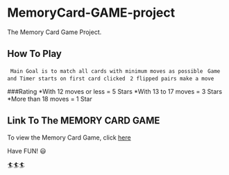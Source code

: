 # MemoryCard-GAME-project
The Memory Card Game Project.

## How To Play
``` Main Goal is to match all cards with minimum moves as possible```
``` Game and Timer starts on first card clicked```
``` 2 flipped pairs make a move```

###Rating
*With 12 moves or less = 5 Stars
*With 13 to 17 moves = 3 Stars
*More than 18 moves = 1 Star

## Link To The MEMORY CARD GAME

To view the Memory Card Game, click [here]( https://keeth233.github.io/Memory-GAME-project/)

Have FUN! :smiley:

:surfer::surfer::surfer:
